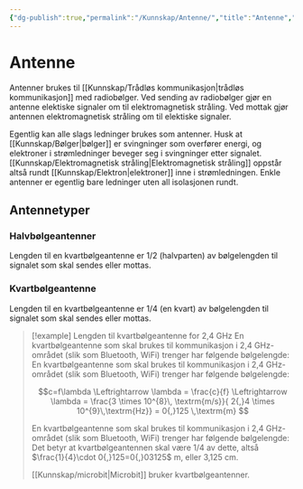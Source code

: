 ```yaml
---
{"dg-publish":true,"permalink":"/Kunnskap/Antenne/","title":"Antenne","tags":["naturfag","fysikk"]}
---
```



# Antenne
Antenner brukes til [[Kunnskap/Trådløs kommunikasjon\|trådløs kommunikasjon]] med radiobølger. Ved sending av radiobølger gjør en antenne elektiske signaler om til elektromagnetisk stråling. Ved mottak gjør antennen elektromagnetisk stråling om til elektiske signaler.

Egentlig kan alle slags ledninger brukes som antenner. Husk at [[Kunnskap/Bølger\|bølger]] er svingninger som overfører energi, og elektroner i strømledninger beveger seg i svingninger etter signalet. [[Kunnskap/Elektromagnetisk stråling\|Elektromagnetisk stråling]] oppstår altså rundt [[Kunnskap/Elektron\|elektroner]] inne i strømledningen. Enkle antenner er egentlig bare ledninger uten all isolasjonen rundt.

## Antennetyper

### Halvbølgeantenner
Lengden til en kvartbølgeantenne er 1/2 (halvparten) av bølgelengden til signalet som skal sendes eller mottas.

### Kvartbølgeantenne
Lengden til en kvartbølgeantenne er 1/4 (en kvart) av bølgelengden til signalet som skal sendes eller mottas.

>[!example] Lengden til kvartbølgeantenne for 2,4 GHz
>En kvartbølgeantenne som skal brukes til kommunikasjon i 2,4 GHz-området (slik som Bluetooth, WiFi) trenger har følgende bølgelengde:
>En kvartbølgeantenne som skal brukes til kommunikasjon i 2,4 GHz-området (slik som Bluetooth, WiFi) trenger har følgende bølgelengde: 
>
>$$c=f\lambda \Leftrightarrow \lambda = \frac{c}{f} \Leftrightarrow \lambda = \frac{3 \times 10^{8}\, \textrm{m/s}}{ 2{,}4 \times 10^{9}\,\textrm{Hz}} = 0{,}125 \,\textrm{m} $$
>
>En kvartbølgeantenne som skal brukes til kommunikasjon i 2,4 GHz-området (slik som Bluetooth, WiFi) trenger har følgende bølgelengde:
>Det betyr at kvartbølgeantennen skal være 1/4 av dette, altså $\frac{1}{4}\cdot 0{,}125=0{,}03125$ m, eller 3,125 cm.
>
> [[Kunnskap/microbit\|Microbit]] bruker kvartbølgeantenner.
